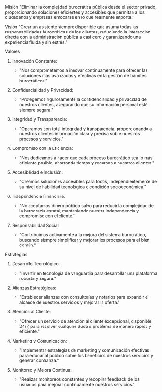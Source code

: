 Misión
"Eliminar la complejidad burocrática pública desde el sector privado, proporcionando soluciones eficientes y accesibles que permitan a los ciudadanos y empresas enfocarse en lo que realmente importa."

Visión
"Crear un asistente siempre disponible que asuma todas las responsabilidades burocráticas de los clientes, reduciendo la interacción directa con la administración pública a casi cero y garantizando una experiencia fluida y sin estrés."

Valores

1. Innovación Constante:
   - "Nos comprometemos a innovar continuamente para ofrecer las soluciones más avanzadas y efectivas en la gestión de trámites burocráticos."

2. Confidencialidad y Privacidad:
   - "Protegemos rigurosamente la confidencialidad y privacidad de nuestros clientes, asegurando que su información personal esté siempre segura."

3. Integridad y Transparencia:
   - "Operamos con total integridad y transparencia, proporcionando a nuestros clientes información clara y precisa sobre nuestros procesos y servicios."

4. Compromiso con la Eficiencia:
   - "Nos dedicamos a hacer que cada proceso burocrático sea lo más eficiente posible, ahorrando tiempo y recursos a nuestros clientes."

5. Accesibilidad e Inclusión:
   - "Creamos soluciones accesibles para todos, independientemente de su nivel de habilidad tecnológica o condición socioeconómica."

6. Independencia Financiera:
   - "No aceptamos dinero público salvo para reducir la complejidad de la burocracia estatal, manteniendo nuestra independencia y compromiso con el cliente."

7. Responsabilidad Social:
   - "Contribuimos activamente a la mejora del sistema burocrático, buscando siempre simplificar y mejorar los procesos para el bien común."

Estrategias

1. Desarrollo Tecnológico:
   - "Invertir en tecnología de vanguardia para desarrollar una plataforma robusta y segura."

2. Alianzas Estratégicas:
   - "Establecer alianzas con consultorías y notarios para expandir el alcance de nuestros servicios y mejorar la oferta."

3. Atención al Cliente:
   - "Ofrecer un servicio de atención al cliente excepcional, disponible 24/7, para resolver cualquier duda o problema de manera rápida y eficiente."

4. Marketing y Comunicación:
   - "Implementar estrategias de marketing y comunicación efectivas para educar al público sobre los beneficios de nuestros servicios y generar confianza."

5. Monitoreo y Mejora Continua:
   - "Realizar monitoreos constantes y recopilar feedback de los usuarios para mejorar continuamente nuestros servicios."